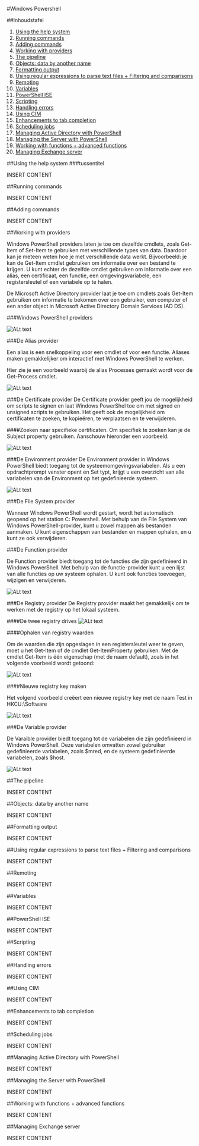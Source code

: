#Windows Powershell

##Inhoudstafel
1. [Using the help system](#1)
2. [Running commands](#2)
3. [Adding commands](#3)
4. [Working with providers](#4)
5. [The pipeline](#5)
6. [Objects: data by another name](#6)
7. [Formatting output](#7)
8. [Using regular expressions to parse text files + Filtering and comparisons](#8)
9. [Remoting](#9)
10. [Variables](#10)
11. [PowerShell ISE](#11)
12. [Scripting](#12)
13. [Handling errors](#13)
14. [Using CIM](#14)
15. [Enhancements to tab completion](#15)
16. [Scheduling jobs](#16)
17. [Managing Active Directory with PowerShell](#17)
18. [Managing the Server with PowerShell](#18)
19. [Working with functions + advanced functions](#19)
20. [Managing Exchange server](#20)

<div id='1'/>
##Using the help system
###tussentitel

INSERT CONTENT

<div id='2'/>
##Running commands

INSERT CONTENT

<div id='3'/>
##Adding commands

INSERT CONTENT

<div id='4'/>
##Working with providers

Windows PowerShell providers laten je toe om dezelfde cmdlets, zoals Get-Item of Set-Item te gebruiken met verschillende types van data. Daardoor kan je meteen weten hoe je met verschillende data werkt. Bijvoorbeeld: je kan de Get-Item cmdlet gebruiken om informatie over een bestand te krijgen. U kunt echter de dezelfde cmdlet gebruiken om informatie over een alias, een certificaat, een functie, een omgevingsvariabele, een registersleutel of een variabele op te halen.

De Microsoft Active Directory provider
laat je toe om  cmdlets zoals Get-Item gebruiken om informatie te bekomen over een gebruiker, een computer of een ander object in  Microsoft Active Directory Domain Services (AD DS).

###Windows PowerShell providers

![ALt text](http://i.imgur.com/joQj5CQ.png)

###De Alias provider

Een alias is een snelkoppeling voor een cmdlet of voor een functie. Aliases maken gemakkelijker om interactief met Windows PowerShell te werken.

Hier zie je een voorbeeld waarbij de alias Processes gemaakt wordt voor de Get-Process cmdlet.

![ALt text](http://i.imgur.com/M8DUQI4.png)

###De Certificate provider
De Certificate provider geeft jou de mogelijkheid om scripts te signen en laat Windows PowerShel toe om met signed en unsigned scripts te gebruiken. Het geeft ook de mogelijkheid om certificaten te zoeken, te kopieëren, te verplaatsen en te verwijderen.

####Zoeken naar specifieke certificaten. 
Om specifiek te zoeken kan je de Subject property gebruiken. Aanschouw hieronder een voorbeeld.

![ALt text](http://i.imgur.com/PBEtMde.png)

###De Environment provider
De Environment  provider in Windows PowerShell biedt toegang tot de systeemomgevingsvariabelen. Als u een opdrachtprompt venster opent en Set typt, krijgt u een overzicht van alle variabelen van de Environment op het gedefinieerde systeem. 

![ALt text](http://i.imgur.com/D1ohyry.png)

###De File System provider

Wanneer Windows PowerShell wordt gestart, wordt het automatisch geopend op het station C: Powershell. Met behulp van de File System van Windows PowerShell-provider, kunt u zowel mappen als bestanden aanmaken. U kunt eigenschappen van bestanden en mappen ophalen, en u kunt ze ook verwijderen.

###De Function provider

De Function provider biedt toegang tot de functies die zijn gedefinieerd in Windows PowerShell. Met behulp van de functie-provider kunt u een lijst van alle functies op uw systeem ophalen. U kunt ook functies toevoegen, wijzigen en verwijderen.

![ALt text](http://i.imgur.com/sTL7Pkz.png)

###De Registry provider
De Registry provider maakt het gemakkelijk om te werken met de registry op het lokaal systeem.

####De twee registry drives
![ALt text](http://i.imgur.com/jED5QKL.png)

####Ophalen van registry waarden

Om de waarden die zijn opgeslagen in een registersleutel weer te geven, moet u het Get-Item of de cmdlet Get-ItemProperty gebruiken. Met de cmdlet Get-Item is één eigenschap (met de naam default), zoals in het volgende voorbeeld wordt getoond:

![ALt text](http://i.imgur.com/GKqEFIV.png)

####Nieuwe registry key maken

Het volgend voorbeeld creëert een nieuwe registry key met de naam Test in HKCU:\Software

![ALt text](http://i.imgur.com/s59CdZE.png)

###De Variable provider

De Varaible provider biedt toegang tot de variabelen die zijn gedefinieerd in Windows PowerShell. Deze variabelen omvatten zowel gebruiker gedefinieerde variabelen, zoals $mred, en de systeem gedefinieerde variabelen, zoals $host.

![ALt text](http://i.imgur.com/OhfX2xC.png)



<div id='5'/>
##The pipeline

INSERT CONTENT

<div id='6'/>
##Objects: data by another name

INSERT CONTENT

<div id='7'/>
##Formatting output

INSERT CONTENT

<div id='8'/>
##Using regular expressions to parse text files + Filtering and comparisons

INSERT CONTENT

<div id='9'/>
##Remoting

INSERT CONTENT

<div id='10'/>
##Variables

INSERT CONTENT

<div id='11'/>
##PowerShell ISE

INSERT CONTENT

<div id='12'/>
##Scripting

INSERT CONTENT

<div id='13'/>
##Handling errors

INSERT CONTENT

<div id='14'/>
##Using CIM

INSERT CONTENT

<div id='15'/>
##Enhancements to tab completion

INSERT CONTENT

<div id='16'/>
##Scheduling jobs

INSERT CONTENT

<div id='17'/>
##Managing Active Directory with PowerShell

INSERT CONTENT

<div id='18'/>
##Managing the Server with PowerShell

INSERT CONTENT

<div id='19'/>
##Working with functions + advanced functions

INSERT CONTENT

<div id='20'/>
##Managing Exchange server

INSERT CONTENT





